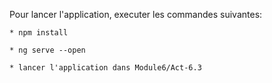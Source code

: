 Pour lancer l'application, executer les commandes suivantes:

    * npm install 

    * ng serve --open

    * lancer l'application dans Module6/Act-6.3